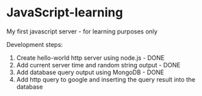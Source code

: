 # JavaScript-learning

My first javascript server - for learning purposes only

Development steps:

1. Create hello-world http server using node.js - DONE
2. Add current server time and random string output - DONE
3. Add database query output using MongoDB - DONE
4. Add http query to google and inserting the query result into the database 
